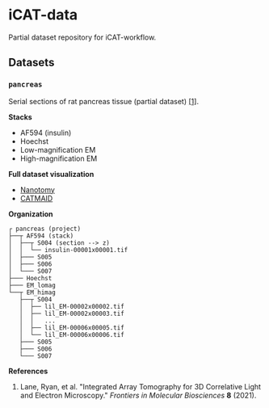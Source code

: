 # iCAT-data

Partial dataset repository for iCAT-workflow.

## Datasets

### `pancreas`
Serial sections of rat pancreas tissue (partial dataset) [[1]](https://doi.org/10.3389/fmolb.2021.822232).

**Stacks**
* AF594 (insulin)
* Hoechst
* Low-magnification EM
* High-magnification EM

**Full dataset visualization**
* [Nanotomy](http://nanotomy.org/OA/Lane2022FiCD/index.html)  
* [CATMAID](https://sonic.tnw.tudelft.nl/catmaid/2/links/a8bntqz)

**Organization**
```
┌ pancreas (project)
├──┬ AF594 (stack)
│  ├──┬ S004 (section --> z)
│  │  └── insulin-00001x00001.tif
│  ├─── S005
│  ├─── S006
│  └─── S007
├─── Hoechst
├─── EM_lomag
└──┬ EM_himag
   ├──┬ S004
   │  ├── lil_EM-00002x00002.tif
   │  ├── lil_EM-00002x00003.tif
   │  │   ...
   │  ├── lil_EM-00006x00005.tif
   │  └── lil_EM-00006x00006.tif
   ├─── S005
   ├─── S006
   └─── S007
```

**References**
1. Lane, Ryan, et al. "Integrated Array Tomography for 3D Correlative Light and Electron Microscopy." _Frontiers in Molecular Biosciences_ **8** (2021).
